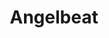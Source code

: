 ---
state: TX
region: DFW
title: Angelbeat
event_url: https://www.angelbeat.com/all-events/
start_date: 2020-09-15
cost: TBD
topics: [ cloud ]
---